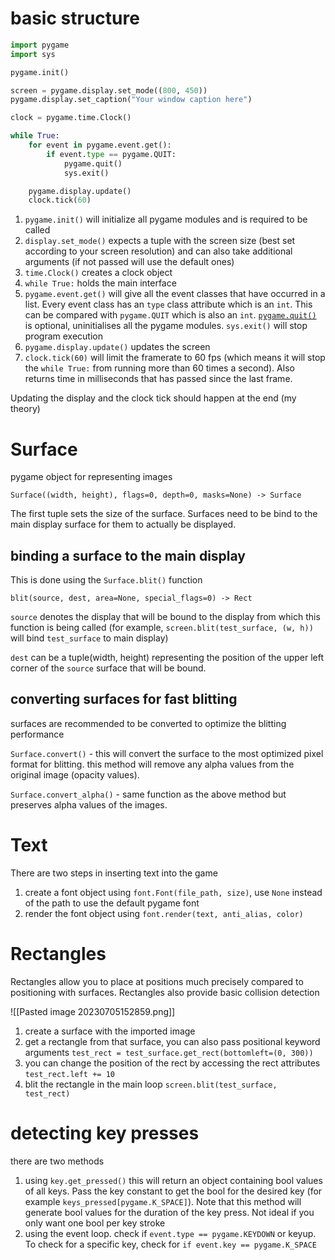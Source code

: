 # basic structure 

```python 
import pygame 
import sys

pygame.init()

screen = pygame.display.set_mode((800, 450))
pygame.display.set_caption("Your window caption here")

clock = pygame.time.Clock()

while True: 
	for event in pygame.event.get(): 
		if event.type == pygame.QUIT: 
			pygame.quit()
			sys.exit()

	pygame.display.update()
	clock.tick(60)

```

1. `pygame.init()` will initialize all pygame modules and is required to be called
2. `display.set_mode()` expects a tuple with the screen size (best set according to your screen resolution) and can also take additional arguments (if not passed will use the default ones) 
3. `time.Clock()` creates a clock object
4. `while True:` holds the main interface 
5. `pygame.event.get()` will give all the event classes that have occurred in a list. Every event class has an `type` class attribute which is an `int`. This can be compared with `pygame.QUIT` which is also an `int`. [`pygame.quit()`](https://www.pygame.org/docs/ref/pygame.html?highlight=quit#pygame.quit) is optional, uninitialises all the pygame modules. `sys.exit()` will stop program execution
6. `pygame.display.update()` updates the screen 
7. `clock.tick(60)` will limit the framerate to 60 fps (which means it will stop the `while True:` from running more than 60 times a second). Also returns time in milliseconds that has passed since the last frame. 

Updating the display and the clock tick should happen at the end (my theory) 

# Surface

pygame object for representing images 

`Surface((width, height), flags=0, depth=0, masks=None) -> Surface`

The first tuple sets the size of the surface. Surfaces need to be bind to the main display surface for them to actually be displayed. 

## binding a surface to the main display 

This is done using the `Surface.blit()` function 

`blit(source, dest, area=None, special_flags=0) -> Rect` 

`source` denotes the display that will be bound to the display from which this function is being called (for example, `screen.blit(test_surface, (w, h))` will bind `test_surface` to main display)

`dest` can be a tuple(width, height) representing the position of the upper left corner of the `source` surface that will be bound. 

## converting surfaces for fast blitting

surfaces are recommended to be converted to optimize the blitting performance 

`Surface.convert()` - this will convert the surface to the most optimized pixel format for blitting. this method will remove any alpha values from the original image (opacity values). 

`Surface.convert_alpha()` - same function as the above method but preserves alpha values of the images. 

# Text 

There are two steps in inserting text into the game 
1. create a font object using `font.Font(file_path, size)`, use `None` instead of the path to use the default pygame font 
2. render the font object using `font.render(text, anti_alias, color)`

# Rectangles 

Rectangles allow you to place at positions much precisely compared to positioning with surfaces. Rectangles also provide basic collision detection 


![[Pasted image 20230705152859.png]]

1. create a surface with the imported image 
2. get a rectangle from that surface, you can also pass positional keyword arguments  `test_rect = test_surface.get_rect(bottomleft=(0, 300))`
3. you can change the position of the rect by accessing the rect attributes `test_rect.left += 10`
4. blit the rectangle in the main loop `screen.blit(test_surface, test_rect)`  

# detecting key presses 

there are two methods 

1. using `key.get_pressed()` this will return an object containing bool values of all keys. Pass the key constant to get the bool for the desired key (for example `keys_pressed[pygame.K_SPACE]`). Note that this method will generate bool values for the duration of the key press. Not ideal if you only want one bool per key stroke
2. using the event loop. check if `event.type == pygame.KEYDOWN`  or keyup. To check for a specific key, check for `if event.key == pygame.K_SPACE` 
